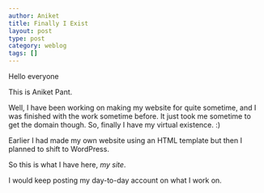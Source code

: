 ```yaml
---
author: Aniket
title: Finally I Exist
layout: post
type: post
category: weblog
tags: []
---
```


Hello everyone

This is Aniket Pant.

Well, I have been working on making my website for quite sometime, and I was finished with the work sometime before. It just took me sometime to get the domain though. So, finally I have my virtual existence. :)

Earlier I had made my own website using an HTML template but then I planned to shift to WordPress.

So this is what I have here, _my site_.

I would keep posting my day-to-day account on what I work on.